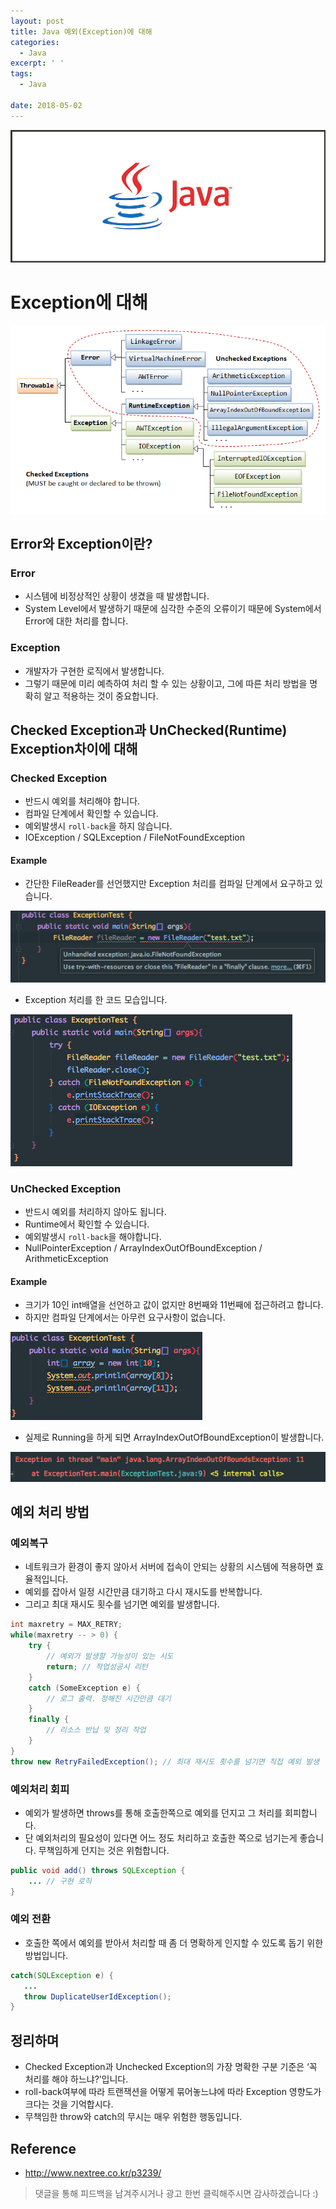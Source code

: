 ```yaml
---
layout: post
title: Java 예외(Exception)에 대해
categories:
  - Java
excerpt: ' '
tags:
  - Java

date: 2018-05-02
---
```


![No Image](/assets/posts/20180502/Java.jpg)

# Exception에 대해

![No Image](/assets/posts/20180502/1.png)

## Error와 Exception이란?
### Error
- 시스템에 비정상적인 상황이 생겼을 때 발생합니다.
- System Level에서 발생하기 때문에 심각한 수준의 오류이기 때문에 System에서 Error에 대한 처리를 합니다.

### Exception
- 개발자가 구현한 로직에서 발생합니다.
- 그렇기 때문에 미리 예측하여 처리 할 수 있는 상황이고, 그에 따른 처리 방법을 명확히 알고 적용하는 것이 중요합니다.


## Checked Exception과 UnChecked(Runtime) Exception차이에 대해
### Checked Exception
- 반드시 예외를 처리해야 합니다.
- 컴파일 단계에서 확인할 수 있습니다.
- 예외발생시 `roll-back`을 하지 않습니다.
- IOException / SQLException / FileNotFoundException
#### Example
- 간단한 FileReader를 선언했지만 Exception 처리를 컴파일 단계에서 요구하고 있습니다.

![No Image](/assets/posts/20180502/2.png)

- Exception 처리를 한 코드 모습입니다.

![No Image](/assets/posts/20180502/3.png)

### UnChecked Exception
- 반드시 예외를 처리하지 않아도 됩니다.
- Runtime에서 확인할 수 있습니다.
- 예외발생시 `roll-back`을 해야합니다.
- NullPointerException / ArrayIndexOutOfBoundException / ArithmeticException

#### Example
- 크기가 10인 int배열을 선언하고 값이 없지만 8번째와 11번째에 접근하려고 합니다. 
- 하지만 컴파일 단계에서는 아무런 요구사항이 없습니다.

![No Image](/assets/posts/20180502/4.png)

- 실제로 Running을 하게 되면 ArrayIndexOutOfBoundException이 발생합니다.

![No Image](/assets/posts/20180502/5.png)


## 예외 처리 방법
### 예외복구
- 네트워크가 환경이 좋지 않아서 서버에 접속이 안되는 상황의 시스템에 적용하면 효율적입니다.
- 예외를 잡아서 일정 시간만큼 대기하고 다시 재시도를 반복합니다. 
- 그리고 최대 재시도 횟수를 넘기면 예외를 발생합니다.

```java
int maxretry = MAX_RETRY;  
while(maxretry -- > 0) {  
    try {
        // 예외가 발생할 가능성이 있는 시도
        return; // 작업성공시 리턴
    }
    catch (SomeException e) {
        // 로그 출력. 정해진 시간만큼 대기
    } 
    finally {
        // 리소스 반납 및 정리 작업
    }
}
throw new RetryFailedException(); // 최대 재시도 횟수를 넘기면 직접 예외 발생  
```
### 예외처리 회피
- 예외가 발생하면 throws를 통해 호출한쪽으로 예외를 던지고 그 처리를 회피합니다.
- 단 예외처리의 필요성이 있다면 어느 정도 처리하고 호출한 쪽으로 넘기는게 좋습니다. 무책임하게 던지는 것은 위험합니다.

```java
public void add() throws SQLException {  
    ... // 구현 로직
}
```
### 예외 전환
- 호출한 쪽에서 예외를 받아서 처리할 때 좀 더 명확하게 인지할 수 있도록 돕기 위한 방법입니다.

```java
catch(SQLException e) {  
   ...
   throw DuplicateUserIdException();
}
```


## 정리하며
- Checked Exception과 Unchecked Exception의 가장 명확한 구분 기준은 ‘꼭 처리를 해야 하느냐?’입니다.
- roll-back여부에 따라 트랜잭션을 어떻게 묶어놓느냐에 따라 Exception 영향도가 크다는 것을 기억합시다.
- 무책임한 throw와 catch의 무시는 매우 위험한 행동입니다.

## Reference
- <http://www.nextree.co.kr/p3239/>

> 댓글을 통해 피드백을 남겨주시거나 광고 한번 클릭해주시면 감사하겠습니다 :)